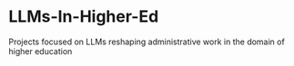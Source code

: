 # LLMs-In-Higher-Ed
Projects focused on LLMs reshaping administrative work in the domain of higher education
